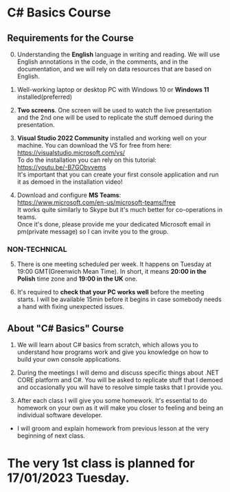 # C# Basics Course

## Requirements for the Course

0. Understanding the **English** language in writing and reading. We will use English annotations in the code, in the comments, and in the documentation, and we will rely on data resources that are based on English.

1. Well-working laptop or desktop PC with Windows 10 or **Windows 11** installed(preferred)

2. **Two screens**. One screen will be used to watch the live presentation and the 2nd one will be used to replicate the stuff demoed during the presentation.

3. **Visual Studio 2022 Community** installed and working well on your machine.
You can download the VS for free from here: <br />
https://visualstudio.microsoft.com/vs/ <br />
To do the installation you can rely on this tutorial: <br />
https://youtu.be/-B7GObvvems <br />
It's important that you can create your first console application and run it as demoed in the installation video! 

4. Download and configure **MS Teams**: <br />
https://www.microsoft.com/en-us/microsoft-teams/free <br />
It works quite similarly to Skype but it's much better for co-operations in teams. <br />
Once it's done, please provide me your dedicated Microsoft email in pm(private message) so I can invite you to the group. 

### NON-TECHNICAL
5. There is one meeting scheduled per week. It happens on Tuesday at 19:00 GMT(Greenwich Mean Time). In short, it means **20:00 in the Polish** time zone and **19:00 in the UK** one.

6. It's required to **check that your PC works well** before the meeting starts. I will be available 15min before it begins in case somebody needs a hand with fixing unexpected issues.


## About "C# Basics" Course

1. We will learn about C# basics from scratch, which allows you to understand how programs work and give you knowledge on how to build your own console applications.

2. During the meetings I will demo and discuss specific things about .NET CORE platform and C#. You will be asked to replicate stuff that I demoed and occasionally you will have to resolve simple tasks that I provide you.

3. After each class I will give you some homework. It's essential to do homework on your own as it will make you closer to feeling and being an individual software developer.
- I will groom and explain homework from previous lesson at the very beginning of next class.


 # The very 1st class is planned for 17/01/2023 Tuesday. 